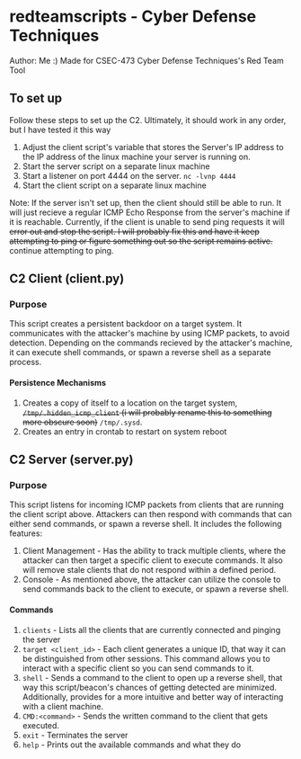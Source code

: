 # redteamscripts - Cyber Defense Techniques

Author: Me :)
Made for CSEC-473 Cyber Defense Techniques's Red Team Tool

## To set up
Follow these steps to set up the C2. Ultimately, it should work in any order, but I have tested it this way
1. Adjust the client script's variable that stores the Server's IP address to the IP address of the linux machine your server is running on.
2. Start the server script on a separate linux machine
3. Start a listener on port 4444 on the server. `nc -lvnp 4444`
4. Start the client script on a separate linux machine

Note: If the server isn't set up, then the client should still be able to run. It will just recieve a regular ICMP Echo Response from the server's machine if it is reachable. Currently, if the client is unable to send ping requests it will ~~error out and stop the script. I will probably fix this and have it keep attempting to ping or figure something out so the script remains active.~~ continue attempting to ping.

## C2 Client (client.py)
### Purpose
This script creates a persistent backdoor on a target system. It communicates with the attacker's machine by using ICMP packets, to avoid detection. Depending on the commands recieved by the attacker's machine, it can execute shell commands, or spawn a reverse shell as a separate process. 

#### Persistence Mechanisms
1. Creates a copy of itself to a location on the target system, ~~`/tmp/.hidden_icmp_client` (i will probably rename this to something more obscure soon)~~ `/tmp/.sysd`.
2. Creates an entry in crontab to restart on system reboot

## C2 Server (server.py)
### Purpose
This script listens for incoming ICMP packets from clients that are running the client script above. Attackers can then respond with commands that can either send commands, or spawn a reverse shell. It includes the following features:
1. Client Management - Has the ability to track multiple clients, where the attacker can then target a specific client to execute commands. It also will remove stale clients that do not respond within a defined period.
2. Console - As mentioned above, the attacker can utilize the console to send commands back to the client to execute, or spawn a reverse shell.

#### Commands
1. `clients` - Lists all the clients that are currently connected and pinging the server
2. `target <client_id>` - Each client generates a unique ID, that way it can be distinguished from other sessions. This command allows you to interact with a specific client so you can send commands to it.
3. `shell` - Sends a command to the client to open up a reverse shell, that way this script/beacon's chances of getting detected are minimized. Additionally, provides for a more intuitive and better way of interacting with a client machine.
4. `CMD:<command>` - Sends the written command to the client that gets executed.
5. `exit` - Terminates the server
6. `help` - Prints out the available commands and what they do
